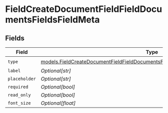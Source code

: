 # FieldCreateDocumentFieldFieldDocumentsFieldsFieldMeta


## Fields

| Field                                                                                                                                                                            | Type                                                                                                                                                                             | Required                                                                                                                                                                         | Description                                                                                                                                                                      |
| -------------------------------------------------------------------------------------------------------------------------------------------------------------------------------- | -------------------------------------------------------------------------------------------------------------------------------------------------------------------------------- | -------------------------------------------------------------------------------------------------------------------------------------------------------------------------------- | -------------------------------------------------------------------------------------------------------------------------------------------------------------------------------- |
| `type`                                                                                                                                                                           | [models.FieldCreateDocumentFieldFieldDocumentsFieldsRequestRequestBody5FieldMetaType](../models/fieldcreatedocumentfieldfielddocumentsfieldsrequestrequestbody5fieldmetatype.md) | :heavy_check_mark:                                                                                                                                                               | N/A                                                                                                                                                                              |
| `label`                                                                                                                                                                          | *Optional[str]*                                                                                                                                                                  | :heavy_minus_sign:                                                                                                                                                               | N/A                                                                                                                                                                              |
| `placeholder`                                                                                                                                                                    | *Optional[str]*                                                                                                                                                                  | :heavy_minus_sign:                                                                                                                                                               | N/A                                                                                                                                                                              |
| `required`                                                                                                                                                                       | *Optional[bool]*                                                                                                                                                                 | :heavy_minus_sign:                                                                                                                                                               | N/A                                                                                                                                                                              |
| `read_only`                                                                                                                                                                      | *Optional[bool]*                                                                                                                                                                 | :heavy_minus_sign:                                                                                                                                                               | N/A                                                                                                                                                                              |
| `font_size`                                                                                                                                                                      | *Optional[float]*                                                                                                                                                                | :heavy_minus_sign:                                                                                                                                                               | N/A                                                                                                                                                                              |